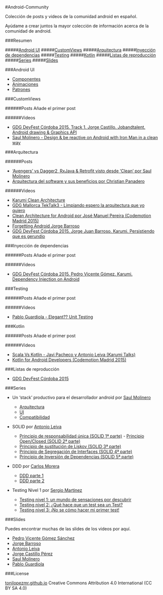 #Android-Community

Colección de posts y videos de la comunidad android en español.

Ayúdame a crear juntos la mayor colección de información acerca de la comunidad de android.

###Resumen

#####[Android UI](#android-ui)
#####[CustomViews](#customviews)
#####[Arquitectura](#arquitectura)
#####[Inyección de dependencias](#inyección-de-dpendencias)
#####[Testing](#testing)
#####[Kotlin](#kotlin)
#####[Listas de reproducción](#listas-de-reproducción)
#####[Series](#series)
#####[Slides](#slides)


###Android UI

 - [Componentes][1]
 - [Animaciones][10]
 - [Patrones][11]

###CustomViews

######Posts
Añade el primer post

######Videos
- [GDG DevFest Córdoba 2015. Track 1. Jorge Castillo. Jobandtalent. Android drawing & Graphics API][23]
- [Saul Molinero - Design & be reactive on Android with Iron Man in a clean way][29]

###Arquitectura

######Posts
- [‘Avengers’ vs Dagger2, RxJava & Retrofit visto desde ‘Clean’ por Saul Molinero][12]
- [Arquitectura del software y sus beneficios por Christian Panadero][13]


######Videos
- [Karumi Clean Architecture][2] 
- [GDG Mallorca TekTalk3 - Limpiando espero la arquitectura que yo quiero][20]
- [Clean Architecture for Android por José Manuel Pereira (Codemotion Madrid 2015)][27]
- [Forgetting Android Jorge Barroso][22]
- [GDG DevFest Córdoba 2015. Jorge Juan Barroso. Karumi. Persistiendo que es gerundio][26]

###Inyección de dependencias

######Posts
Añade el primer post

######Videos
- [GDG DevFest Córdoba 2015. Pedro Vicente Gómez. Karumi. Dependency Injection on Android][25]	

###Testing 

######Posts
Añade el primer post

######Videos
- [Pablo Guardiola - Elegant?? Unit Testing][201]

###Kotlin

######Posts
Añade el primer post

######Videos
- [Scala Vs Kotlin - Javi Pacheco y Antonio Leiva (Karumi Talks)][21]	
- [Kotlin for Android Developers (Codemotion Madrid 2015)][28]

###Listas de reproducción
- [GDG DevFest Córdoba 2015][24]

###Series

- Un ‘stack’ productivo para el desarrollador android por [Saul Molinero][5]
	- [Arquitectura][4]
	- [UI][40]
	- [Compatibilidad][41]

- SOLID por [Antonio Leiva][50]
	- [Principio de responsabilidad única (SOLID 1ª parte)][42]
	- [Principio Open/Closed (SOLID 2ª parte)][43]
	- [Principio de sustitución de Liskov (SOLID 3ª parte)][44]
	- [Principio de Segregación de Interfaces (SOLID 4ª parte)][45]
	- [Principio de Inversión de Dependencias (SOLID 5ª parte)][46]

- DDD por [Carlos Morera][51]
   	- [DDD parte 1][47]
   	- [DDD parte 2][48]

- Testing Nivel 1 por [Sergio Martinez][52]
	- [Testing nivel 1: un mundo de sensaciones por descubrir][49]
	- [Testing nivel 2: ¿Qué hace que un test sea un Test?][401]
	- [Testing nivel 3: ¡No se cómo hacer mi primer test!][402]

###Slides

Puedes encontrar muchas de las slides de los videos por aquí.

- [Pedro Vicente Gómez Sánchez][3]
- [Jorge Barroso][30]
- [Antonio Leiva][31]
- [Jorge Castillo Pérez][32]
- [Saul Molinero][33]
- [Pablo Guardiola][34]

###License

[tonilopezmr.github.io][1] Creative Commons Attribution 4.0 International (CC BY SA 4.0)


[0]: http://tonilopezmr.github.io/

[comment]: <Posts> 
[1]: http://www.materialdoc.es/componentes/
[10]: http://www.materialdoc.es/animaciones/
[11]: http://www.materialdoc.es/patrones/
[12]: http://androcode.es/2015/05/cuando-vs-dagger2-rxjava-retrofit-visto-desde-clean/
[13]: http://devexperto.com/arquitectura-del-software/

[comment]: <Videos> 
[2]: https://www.youtube.com/watch?v=31lWMsCeoSA
[20]: https://www.youtube.com/watch?v=AIMjPmvI91M
[21]: https://www.youtube.com/watch?v=hMJm66Bm54c
[22]: https://www.youtube.com/watch?v=ROdIvrLL1ao
[23]: https://www.youtube.com/watch?v=toW4OvdTrv0
[24]: https://www.youtube.com/playlist?list=PL7lnIxjl-ijzrEHMPp_QpOE-A1KuNkXIO
[25]: https://www.youtube.com/watch?v=XY2fHxqEBeo&list=PL7lnIxjl-ijzrEHMPp_QpOE-A1KuNkXIO&index=7
[26]: https://www.youtube.com/watch?v=JR7yEd2T9LU&list=PL7lnIxjl-ijzrEHMPp_QpOE-A1KuNkXIO&index=1
[27]: https://www.youtube.com/watch?v=x3CR39_PR_I&index=1&list=PLPzDuDqV48b27hC5PRLRHzwiPRF9OXv3u
[28]: https://www.youtube.com/watch?v=NRJl_942r08&index=2&list=PLPzDuDqV48b27hC5PRLRHzwiPRF9OXv3u
[29]: https://www.youtube.com/watch?v=ErA7mlpVryQ&list=PLiLJQ1Z3egaqC1abWSLmcNurOtfHwhKIf&index=20
[201]: https://www.youtube.com/watch?v=ddkCIFu5O8s&list=PLiLJQ1Z3egaqC1abWSLmcNurOtfHwhKIf&index=23

[comment]: <Slides> 
[3]: http://es.slideshare.net/PedroVicenteGmezSnch/presentations
[30]: http://es.slideshare.net/flipper83/presentations
[31]: https://speakerdeck.com/antoniolg
[32]: http://www.slideshare.net/JorgeCastilloPrez/presentations
[33]: https://speakerdeck.com/saulmm
[34]: https://speakerdeck.com/guardiola31337

[comment]: <Series> 
[4]: http://androcode.es/2015/02/un-stack-productivo-para-el-desarrollador-android-1-arquitectura/
[40]: http://androcode.es/2015/02/un-stack-productivo-para-el-desarrollador-android-2-ui/
[41]: http://androcode.es/2015/03/un-stack-productivo-para-el-desarrollador-android-3-compatibilidad/
[42]: http://devexperto.com/principio-responsabilidad-unica/
[43]: http://devexperto.com/principio-open-closed/
[44]: http://devexperto.com/principio-de-sustitucion-de-liskov
[45]: http://devexperto.com/principio-de-segregacion-de-interfaces
[46]: http://devexperto.com/principio-de-inversion-de-dependencias/
[47]: http://devexperto.com/domain-driven-design-1/
[48]: http://devexperto.com/domain-driven-design-2/
[49]: http://devexperto.com/testing-1/
[401]: http://devexperto.com/testing-nivel-2-que-hace-que-un-test-sea-un-test/
[402]: http://devexperto.com/testing-nivel-3-primer-test/

[comment]: <People> 
[5]: https://twitter.com/@lime_cl/
[50]: https://twitter.com/_saulmm 
[51]: https://twitter.com/CarlosMChica
[52]: https://twitter.com/maros87

